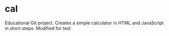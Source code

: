 # cal
Educational Git project. Creates a simple calculator in HTML and JavaScript in short steps. 
Modified for test
